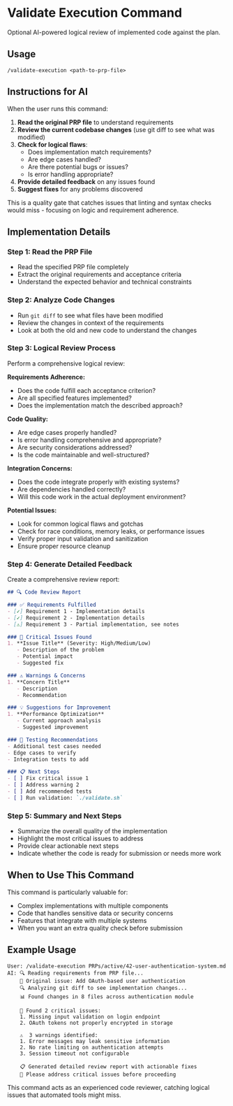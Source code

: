 # Validate Execution Command  

Optional AI-powered logical review of implemented code against the plan.

## Usage
`/validate-execution <path-to-prp-file>`

## Instructions for AI

When the user runs this command:

1. **Read the original PRP file** to understand requirements
2. **Review the current codebase changes** (use git diff to see what was modified)
3. **Check for logical flaws**:
   - Does implementation match requirements?
   - Are edge cases handled?
   - Are there potential bugs or issues?
   - Is error handling appropriate?
4. **Provide detailed feedback** on any issues found
5. **Suggest fixes** for any problems discovered

This is a quality gate that catches issues that linting and syntax checks would miss - focusing on logic and requirement adherence.

## Implementation Details

### Step 1: Read the PRP File
- Read the specified PRP file completely
- Extract the original requirements and acceptance criteria
- Understand the expected behavior and technical constraints

### Step 2: Analyze Code Changes
- Run `git diff` to see what files have been modified
- Review the changes in context of the requirements
- Look at both the old and new code to understand the changes

### Step 3: Logical Review Process
Perform a comprehensive logical review:

**Requirements Adherence:**
- Does the code fulfill each acceptance criterion?
- Are all specified features implemented?
- Does the implementation match the described approach?

**Code Quality:**
- Are edge cases properly handled?
- Is error handling comprehensive and appropriate?
- Are security considerations addressed?
- Is the code maintainable and well-structured?

**Integration Concerns:**
- Does the code integrate properly with existing systems?
- Are dependencies handled correctly?
- Will this code work in the actual deployment environment?

**Potential Issues:**
- Look for common logical flaws and gotchas
- Check for race conditions, memory leaks, or performance issues
- Verify proper input validation and sanitization
- Ensure proper resource cleanup

### Step 4: Generate Detailed Feedback
Create a comprehensive review report:

```markdown
## 🔍 Code Review Report

### ✅ Requirements Fulfilled
- [✓] Requirement 1 - Implementation details
- [✓] Requirement 2 - Implementation details
- [⚠️] Requirement 3 - Partial implementation, see notes

### 🚨 Critical Issues Found
1. **Issue Title** (Severity: High/Medium/Low)
   - Description of the problem
   - Potential impact
   - Suggested fix

### ⚠️ Warnings & Concerns
1. **Concern Title**
   - Description
   - Recommendation

### 💡 Suggestions for Improvement
1. **Performance Optimization**
   - Current approach analysis
   - Suggested improvement

### 🧪 Testing Recommendations
- Additional test cases needed
- Edge cases to verify
- Integration tests to add

### 📋 Next Steps
- [ ] Fix critical issue 1
- [ ] Address warning 2  
- [ ] Add recommended tests
- [ ] Run validation: `./validate.sh`
```

### Step 5: Summary and Next Steps
- Summarize the overall quality of the implementation
- Highlight the most critical issues to address
- Provide clear actionable next steps
- Indicate whether the code is ready for submission or needs more work

## When to Use This Command

This command is particularly valuable for:
- Complex implementations with multiple components
- Code that handles sensitive data or security concerns
- Features that integrate with multiple systems
- When you want an extra quality check before submission

## Example Usage

```
User: /validate-execution PRPs/active/42-user-authentication-system.md
AI: 🔍 Reading requirements from PRP file...
    📄 Original issue: Add OAuth-based user authentication
    🔍 Analyzing git diff to see implementation changes...
    📊 Found changes in 8 files across authentication module
    
    🚨 Found 2 critical issues:
    1. Missing input validation on login endpoint
    2. OAuth tokens not properly encrypted in storage
    
    ⚠️  3 warnings identified:
    1. Error messages may leak sensitive information
    2. No rate limiting on authentication attempts  
    3. Session timeout not configurable
    
    📋 Generated detailed review report with actionable fixes
    🔧 Please address critical issues before proceeding
```

This command acts as an experienced code reviewer, catching logical issues that automated tools might miss.
